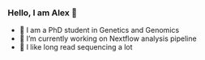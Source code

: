 ### Hello, I am Alex 👋


- 🌱 I am a PhD student in Genetics and Genomics
- 🔭 I’m currently working on Nextflow analysis pipeline
- 🧬 I like long read sequencing a lot

<!--
**AlexanRNA/AlexanRNA** is a ✨ _special_ ✨ repository because its `README.md` (this file) appears on your GitHub profile.

Here are some ideas to get you started:

- 🔭 I’m currently working on ...
- 🌱 I’m currently learning ...
- 👯 I’m looking to collaborate on ...
- 🤔 I’m looking for help with ...
- 💬 Ask me about ...
- 📫 How to reach me: ...
- 😄 Pronouns: ...
- ⚡ Fun fact: ...
-->
